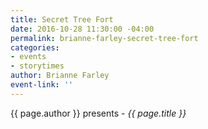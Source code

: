 ```yaml
---
title: Secret Tree Fort
date: 2016-10-28 11:30:00 -04:00
permalink: brianne-farley-secret-tree-fort
categories:
- events
- storytimes
author: Brianne Farley
event-link: ''
---
```


{{ page.author }} presents - *{{ page.title }}*
